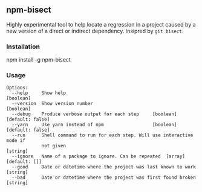 ## npm-bisect

Highly experimental tool to help locate a regression in a project caused by a
new version of a direct or indirect dependency. Insipred by `git bisect`.

### Installation

npm install -g npm-bisect

### Usage

```
Options:
  --help     Show help                                                 [boolean]
  --version  Show version number                                       [boolean]
  --debug    Produce verbose output for each step     [boolean] [default: false]
  --yarn     Use yarn instead of npm                  [boolean] [default: false]
  --run      Shell command to run for each step. Will use interactive mode if
             not given                                                  [string]
  --ignore   Name of a package to ignore. Can be repeated  [array] [default: []]
  --good     Date or datetime where the project was last known to work  [string]
  --bad      Date or datetime where the project was first found broken  [string]
```
